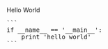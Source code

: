 <!--{layout:default title:你好世界}-->
Hello World
<pre>
```
if __name__ == '__main__':
	print 'hello world'
```
</pre>